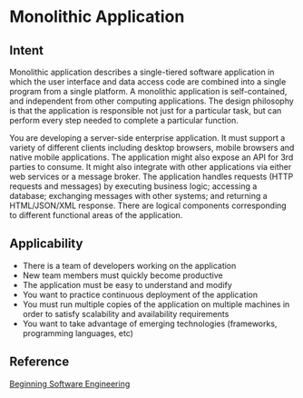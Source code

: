 # Monolithic Application

## Intent
Monolithic application describes a single-tiered software application in which the user interface and data access code 
are combined into a single program from a single platform. A monolithic application is self-contained, and independent 
from other computing applications. The design philosophy is that the application is responsible not just for a 
particular task, but can perform every step needed to complete a particular function.    

You are developing a server-side enterprise application. It must support a variety of different clients including 
desktop browsers, mobile browsers and native mobile applications. The application might also expose an API for 3rd 
parties to consume. It might also integrate with other applications via either web services or a message broker. 
The application handles requests (HTTP requests and messages) by executing business logic; accessing a database; 
exchanging messages with other systems; and returning a HTML/JSON/XML response. There are logical components 
corresponding to different functional areas of the application.     

## Applicability

* There is a team of developers working on the application
* New team members must quickly become productive
* The application must be easy to understand and modify
* You want to practice continuous deployment of the application
* You must run multiple copies of the application on multiple machines in order to satisfy scalability and 
availability requirements
* You want to take advantage of emerging technologies (frameworks, programming languages, etc)

## Reference
[Beginning Software Engineering](https://www.amazon.com/Beginning-Software-Engineering-Rod-Stephens/dp/1118969146/)